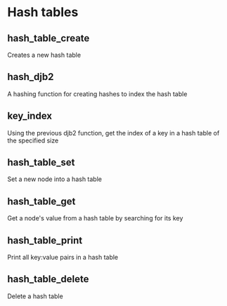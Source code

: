 # Hash tables

## hash_table_create

Creates a new hash table

## hash_djb2

A hashing function for creating hashes to index the hash table

## key_index

Using the previous djb2 function, get the index of a key in a hash table of
the specified size

## hash_table_set

Set a new node into a hash table

## hash_table_get

Get a node's value from a hash table by searching for its key

## hash_table_print

Print all key:value pairs in a hash table

## hash_table_delete

Delete a hash table
